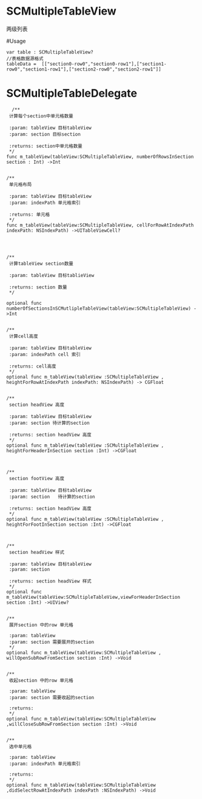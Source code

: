 # SCMultipleTableView
两级列表

#Usage

    var table : SCMultipleTableView?
    //表格数据源格式
    tableData =  [["section0-row0","section0-row1"],["section1-row0","section1-row1"],["section2-row0","section2-row1"]]
  
   # SCMultipleTableDelegate
  
      /**
     计算每个section中单元格数量
     
     :param: tableView 目标tableView
     :param: section 目标section
     
     :returns: section中单元格数量
     */
    func m_tableView(tableView:SCMultipleTableView, numberOfRowsInSection section : Int) ->Int
    
    
    /**
     单元格布局
     
     :param: tableView 目标tableView
     :param: indexPath 单元格索引
     
     :returns: 单元格
     */
    func m_tableView(tableView:SCMultipleTableView, cellForRowAtIndexPath indexPath: NSIndexPath) ->UITableViewCell?
    
    

    
    /**
     计算tableView section数量
     
     :param: tableView 目标tablieView
     
     :returns: section 数量
     */
     
    optional func numberOfSectionsInSCMutlipleTableView(tableView:SCMultipleTableView) ->Int
    
    
    /**
     计算cell高度
     
     :param: tableView 目标tableView
     :param: indexPath cell 索引
     
     :returns: cell高度
     */
    optional func m_tableView(tableView :SCMultipleTableView , heightForRowAtIndexPath indexPath: NSIndexPath) -> CGFloat
    
    
    /**
     section headView 高度
     
     :param: tableView 目标tableView
     :param: section 待计算的section
     
     :returns: section headView 高度
     */
    optional func m_tableView(tableView :SCMultipleTableView , heightForHeaderInSection section :Int) ->CGFloat
    
    
    
    /**
     section footView 高度
     
     :param: tableView 目标tableView
     :param: section   待计算的section
     
     :returns: section headView 高度
     */
    optional func m_tableView(tableView :SCMultipleTableView , heightForFootInSection section :Int) ->CGFloat
    
    
    
    /**
     section headView 样式
     
     :param: tableView 目标tableView
     :param: section
     
     :returns: section headView 样式
     */
    optional func m_tableView(tableView:SCMultipleTableView,viewForHeaderInSection section :Int) ->UIView?
    
    
    /**
     展开section 中的row 单元格
     
     :param: tableView
     :param: section 需要展开的section
     */
    optional func m_tableView(tableView:SCMultipleTableView , willOpenSubRowFromSection section :Int) ->Void
    
    
    /**
     收起section 中的row 单元格
     
     :param: tableView
     :param: section 需要收起的section
     
     :returns:
     */
    optional func m_tableView(tableView:SCMultipleTableView ,willCloseSubRowFromSection section :Int) ->Void
    
    
    /**
     选中单元格
     
     :param: tableView
     :param: indexPath 单元格索引
     
     :returns:
     */
    optional func m_tableView(tableView:SCMultipleTableView ,didSelectRowAtIndexPath indexPath :NSIndexPath) ->Void
  
  
